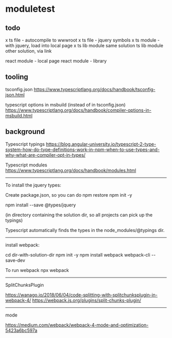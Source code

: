 # moduletest

## todo

x ts file - autocompile to wwwroot
x ts file - jquery symbols
x ts module - with jquery, load into local page
x ts lib module same solution
  ts lib module other solution, via link

react module - local page
react module - library

## tooling

tsconfig.json
https://www.typescriptlang.org/docs/handbook/tsconfig-json.html

typescript options in msbuild (instead of in tsconfig.json)
https://www.typescriptlang.org/docs/handbook/compiler-options-in-msbuild.html

## background

Typescript typings
https://blog.angular-university.io/typescript-2-type-system-how-do-type-definitions-work-in-npm-when-to-use-types-and-why-what-are-compiler-opt-in-types/

Typescript modules
https://www.typescriptlang.org/docs/handbook/modules.html


---------------------------------------------------
To install the jquery types:

Create package.json, so you can do npm restore
npm init -y

npm install --save @types/jquery

(in directory containing the solution dir, so all projects can pick up the typings)

Typescript automatically finds the types in the node_modules/@typings dir.

----------------------------
install webpack:

cd dir-with-solution-dir
npm init -y
npm install webpack webpack-cli --save-dev

To run webpack
npx webpack

----------------------------
SplitChunksPlugin

https://wanago.io/2018/06/04/code-splitting-with-splitchunksplugin-in-webpack-4/
https://webpack.js.org/plugins/split-chunks-plugin/

--------------
mode

https://medium.com/webpack/webpack-4-mode-and-optimization-5423a6bc597a




